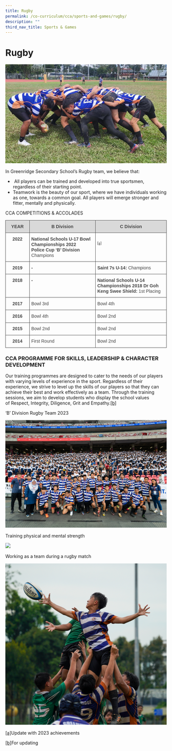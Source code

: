 ```yaml
---
title: Rugby
permalink: /co-curriculum/cca/sports-and-games/rugby/
description: ""
third_nav_title: Sports & Games
---
```

Rugby
=====

![](/images/RUGBY/rugby-1.jpeg)

In Greenridge Secondary School’s Rugby team, we believe that:

*   &nbsp;All players can be trained and developed into true sportsmen, regardless of their starting point.
*   Teamwork is the beauty of our sport, where we have individuals working as one, towards a common goal. All players will emerge stronger and fitter, mentally and physically.

CCA COMPETITIONS &amp; ACCOLADES

<table class="c0" style="border-spacing: 0px; border-collapse: collapse; margin-right: auto; font-family: &quot;Century Gothic&quot;; letter-spacing: normal; orphans: 2; text-transform: none; widows: 2; word-spacing: 0px; -webkit-text-stroke-width: 0px; text-decoration-thickness: initial; text-decoration-style: initial; text-decoration-color: initial;"><tbody><tr class="c18" style="height: 27.8pt;"><td class="c8" colspan="1" rowspan="1" style="padding: 8pt 4pt; border-style: solid; border-color: rgb(68, 68, 68); border-width: 1pt; vertical-align: top; background-color: rgb(217, 217, 217); width: 60pt;"><p class="c17" style="margin: 0px; color: rgb(0, 0, 0); font-size: 11pt; font-family: Arial; padding-top: 0pt; padding-bottom: 0pt; line-height: 1.15; orphans: 2; widows: 2; text-align: center;"><span class="c4" style="font-size: 10.5pt; color: rgb(69, 69, 69); font-weight: 700;">YEAR</span></p></td><td class="c1" colspan="1" rowspan="1" style="padding: 8pt 4pt; border-style: solid; border-color: rgb(68, 68, 68); border-width: 1pt; vertical-align: top; background-color: rgb(217, 217, 217); width: 194.2pt;"><p class="c17" style="margin: 0px; color: rgb(0, 0, 0); font-size: 11pt; font-family: Arial; padding-top: 0pt; padding-bottom: 0pt; line-height: 1.15; orphans: 2; widows: 2; text-align: center;"><span class="c4" style="font-size: 10.5pt; color: rgb(69, 69, 69); font-weight: 700;">B Division</span></p></td><td class="c5 c25" colspan="1" rowspan="1" style="padding: 8pt 4pt; border-style: solid; border-color: rgb(68, 68, 68); border-width: 1pt; vertical-align: top; width: 213.8pt; background-color: rgb(217, 217, 217);"><p class="c17" style="margin: 0px; color: rgb(0, 0, 0); font-size: 11pt; font-family: Arial; padding-top: 0pt; padding-bottom: 0pt; line-height: 1.15; orphans: 2; widows: 2; text-align: center;"><span class="c4" style="font-size: 10.5pt; color: rgb(69, 69, 69); font-weight: 700;">C Division</span></p></td></tr><tr class="c3" style="height: 62.2pt;"><td class="c11" colspan="1" rowspan="1" style="padding: 8pt 4pt; border-style: solid; border-color: rgb(68, 68, 68); border-width: 1pt; vertical-align: top; width: 60pt;"><p class="c17" style="margin: 0px; color: rgb(0, 0, 0); font-size: 11pt; font-family: Arial; padding-top: 0pt; padding-bottom: 0pt; line-height: 1.15; orphans: 2; widows: 2; text-align: center;"><span class="c4" style="font-size: 10.5pt; color: rgb(69, 69, 69); font-weight: 700;">2022</span></p></td><td class="c23" colspan="1" rowspan="1" style="padding: 8pt 4pt; border-style: solid; border-color: rgb(68, 68, 68); border-width: 1pt; vertical-align: top; width: 194.2pt;"><p class="c2" style="margin: 0px; color: rgb(0, 0, 0); font-size: 11pt; font-family: Arial; padding-top: 0pt; padding-bottom: 0pt; line-height: 1.15; orphans: 2; widows: 2; text-align: left;"><span class="c20 c4" style="text-decoration: none; vertical-align: baseline; font-family: Arial; font-style: normal; font-size: 10.5pt; color: rgb(69, 69, 69); font-weight: 700;">National Schools U-17 Bowl Championships 2022</span></p><p class="c2" style="margin: 0px; color: rgb(0, 0, 0); font-size: 11pt; font-family: Arial; padding-top: 0pt; padding-bottom: 0pt; line-height: 1.15; orphans: 2; widows: 2; text-align: left;"><span class="c4 c20" style="text-decoration: none; vertical-align: baseline; font-family: Arial; font-style: normal; font-size: 10.5pt; color: rgb(69, 69, 69); font-weight: 700;">Police Cup ‘B’ Division</span></p><p class="c2" style="margin: 0px; color: rgb(0, 0, 0); font-size: 11pt; font-family: Arial; padding-top: 0pt; padding-bottom: 0pt; line-height: 1.15; orphans: 2; widows: 2; text-align: left;"><span class="c9" style="color: rgb(69, 69, 69); font-size: 10.5pt;">Champions</span></p></td><td class="c5" colspan="1" rowspan="1" style="padding: 8pt 4pt; border-style: solid; border-color: rgb(68, 68, 68); border-width: 1pt; vertical-align: top; width: 213.8pt;"><p class="c2 c19" style="margin: 0px; color: rgb(0, 0, 0); font-size: 11pt; font-family: Arial; padding-top: 0pt; padding-bottom: 0pt; line-height: 1.15; orphans: 2; widows: 2; text-align: left; height: 11pt;"><span class="c10" style="color: rgb(72, 72, 72); font-weight: 400; text-decoration: none; vertical-align: baseline; font-size: 12pt; font-family: Arial; font-style: normal;"></span></p><sup><a href="#cmnt1" id="cmnt_ref1">[a]</a></sup></td></tr><tr class="c18" style="height: 27.8pt;"><td class="c11" colspan="1" rowspan="1" style="padding: 8pt 4pt; border-style: solid; border-color: rgb(68, 68, 68); border-width: 1pt; vertical-align: top; width: 60pt;"><p class="c17" style="margin: 0px; color: rgb(0, 0, 0); font-size: 11pt; font-family: Arial; padding-top: 0pt; padding-bottom: 0pt; line-height: 1.15; orphans: 2; widows: 2; text-align: center;"><span class="c4" style="font-size: 10.5pt; color: rgb(69, 69, 69); font-weight: 700;">2019</span></p></td><td class="c23" colspan="1" rowspan="1" style="padding: 8pt 4pt; border-style: solid; border-color: rgb(68, 68, 68); border-width: 1pt; vertical-align: top; width: 194.2pt;"><p class="c2" style="margin: 0px; color: rgb(0, 0, 0); font-size: 11pt; font-family: Arial; padding-top: 0pt; padding-bottom: 0pt; line-height: 1.15; orphans: 2; widows: 2; text-align: left;"><span class="c4" style="font-size: 10.5pt; color: rgb(69, 69, 69); font-weight: 700;">-</span></p></td><td class="c5" colspan="1" rowspan="1" style="padding: 8pt 4pt; border-style: solid; border-color: rgb(68, 68, 68); border-width: 1pt; vertical-align: top; width: 213.8pt;"><p class="c2" style="margin: 0px; color: rgb(0, 0, 0); font-size: 11pt; font-family: Arial; padding-top: 0pt; padding-bottom: 0pt; line-height: 1.15; orphans: 2; widows: 2; text-align: left;"><span class="c4" style="font-size: 10.5pt; color: rgb(69, 69, 69); font-weight: 700;">Saint 7s U-14:</span><span class="c9" style="color: rgb(69, 69, 69); font-size: 10.5pt;">&nbsp;Champions</span></p></td></tr><tr class="c7" style="height: 39pt;"><td class="c11" colspan="1" rowspan="1" style="padding: 8pt 4pt; border-style: solid; border-color: rgb(68, 68, 68); border-width: 1pt; vertical-align: top; width: 60pt;"><p class="c17" style="margin: 0px; color: rgb(0, 0, 0); font-size: 11pt; font-family: Arial; padding-top: 0pt; padding-bottom: 0pt; line-height: 1.15; orphans: 2; widows: 2; text-align: center;"><span class="c4" style="font-size: 10.5pt; color: rgb(69, 69, 69); font-weight: 700;">2018</span></p></td><td class="c23" colspan="1" rowspan="1" style="padding: 8pt 4pt; border-style: solid; border-color: rgb(68, 68, 68); border-width: 1pt; vertical-align: top; width: 194.2pt;"><p class="c2" style="margin: 0px; color: rgb(0, 0, 0); font-size: 11pt; font-family: Arial; padding-top: 0pt; padding-bottom: 0pt; line-height: 1.15; orphans: 2; widows: 2; text-align: left;"><span class="c4" style="font-size: 10.5pt; color: rgb(69, 69, 69); font-weight: 700;">-</span></p></td><td class="c5" colspan="1" rowspan="1" style="padding: 8pt 4pt; border-style: solid; border-color: rgb(68, 68, 68); border-width: 1pt; vertical-align: top; width: 213.8pt;"><p class="c2" style="margin: 0px; color: rgb(0, 0, 0); font-size: 11pt; font-family: Arial; padding-top: 0pt; padding-bottom: 0pt; line-height: 1.15; orphans: 2; widows: 2; text-align: left;"><span class="c4" style="font-size: 10.5pt; color: rgb(69, 69, 69); font-weight: 700;">National Schools U-14 Championships 2018 Dr Goh Keng Swee Shield:</span><span class="c9" style="color: rgb(69, 69, 69); font-size: 10.5pt;">&nbsp;1st Placing</span></p></td></tr><tr class="c18" style="height: 27.8pt;"><td class="c11" colspan="1" rowspan="1" style="padding: 8pt 4pt; border-style: solid; border-color: rgb(68, 68, 68); border-width: 1pt; vertical-align: top; width: 60pt;"><p class="c17" style="margin: 0px; color: rgb(0, 0, 0); font-size: 11pt; font-family: Arial; padding-top: 0pt; padding-bottom: 0pt; line-height: 1.15; orphans: 2; widows: 2; text-align: center;"><span class="c4" style="font-size: 10.5pt; color: rgb(69, 69, 69); font-weight: 700;">2017</span></p></td><td class="c23" colspan="1" rowspan="1" style="padding: 8pt 4pt; border-style: solid; border-color: rgb(68, 68, 68); border-width: 1pt; vertical-align: top; width: 194.2pt;"><p class="c2" style="margin: 0px; color: rgb(0, 0, 0); font-size: 11pt; font-family: Arial; padding-top: 0pt; padding-bottom: 0pt; line-height: 1.15; orphans: 2; widows: 2; text-align: left;"><span class="c9" style="color: rgb(69, 69, 69); font-size: 10.5pt;">Bowl 3rd</span></p></td><td class="c5" colspan="1" rowspan="1" style="padding: 8pt 4pt; border-style: solid; border-color: rgb(68, 68, 68); border-width: 1pt; vertical-align: top; width: 213.8pt;"><p class="c2" style="margin: 0px; color: rgb(0, 0, 0); font-size: 11pt; font-family: Arial; padding-top: 0pt; padding-bottom: 0pt; line-height: 1.15; orphans: 2; widows: 2; text-align: left;"><span class="c9" style="color: rgb(69, 69, 69); font-size: 10.5pt;">Bowl 4th</span></p></td></tr><tr class="c18" style="height: 27.8pt;"><td class="c11" colspan="1" rowspan="1" style="padding: 8pt 4pt; border-style: solid; border-color: rgb(68, 68, 68); border-width: 1pt; vertical-align: top; width: 60pt;"><p class="c17" style="margin: 0px; color: rgb(0, 0, 0); font-size: 11pt; font-family: Arial; padding-top: 0pt; padding-bottom: 0pt; line-height: 1.15; orphans: 2; widows: 2; text-align: center;"><span class="c4" style="font-size: 10.5pt; color: rgb(69, 69, 69); font-weight: 700;">2016</span></p></td><td class="c23" colspan="1" rowspan="1" style="padding: 8pt 4pt; border-style: solid; border-color: rgb(68, 68, 68); border-width: 1pt; vertical-align: top; width: 194.2pt;"><p class="c2" style="margin: 0px; color: rgb(0, 0, 0); font-size: 11pt; font-family: Arial; padding-top: 0pt; padding-bottom: 0pt; line-height: 1.15; orphans: 2; widows: 2; text-align: left;"><span class="c9" style="color: rgb(69, 69, 69); font-size: 10.5pt;">Bowl 4th</span></p></td><td class="c5" colspan="1" rowspan="1" style="padding: 8pt 4pt; border-style: solid; border-color: rgb(68, 68, 68); border-width: 1pt; vertical-align: top; width: 213.8pt;"><p class="c2" style="margin: 0px; color: rgb(0, 0, 0); font-size: 11pt; font-family: Arial; padding-top: 0pt; padding-bottom: 0pt; line-height: 1.15; orphans: 2; widows: 2; text-align: left;"><span class="c9" style="color: rgb(69, 69, 69); font-size: 10.5pt;">Bowl 2nd</span></p></td></tr><tr class="c18" style="height: 27.8pt;"><td class="c11" colspan="1" rowspan="1" style="padding: 8pt 4pt; border-style: solid; border-color: rgb(68, 68, 68); border-width: 1pt; vertical-align: top; width: 60pt;"><p class="c17" style="margin: 0px; color: rgb(0, 0, 0); font-size: 11pt; font-family: Arial; padding-top: 0pt; padding-bottom: 0pt; line-height: 1.15; orphans: 2; widows: 2; text-align: center;"><span class="c4" style="font-size: 10.5pt; color: rgb(69, 69, 69); font-weight: 700;">2015</span></p></td><td class="c23" colspan="1" rowspan="1" style="padding: 8pt 4pt; border-style: solid; border-color: rgb(68, 68, 68); border-width: 1pt; vertical-align: top; width: 194.2pt;"><p class="c2" style="margin: 0px; color: rgb(0, 0, 0); font-size: 11pt; font-family: Arial; padding-top: 0pt; padding-bottom: 0pt; line-height: 1.15; orphans: 2; widows: 2; text-align: left;"><span class="c9" style="color: rgb(69, 69, 69); font-size: 10.5pt;">Bowl 2nd</span></p></td><td class="c5" colspan="1" rowspan="1" style="padding: 8pt 4pt; border-style: solid; border-color: rgb(68, 68, 68); border-width: 1pt; vertical-align: top; width: 213.8pt;"><p class="c2" style="margin: 0px; color: rgb(0, 0, 0); font-size: 11pt; font-family: Arial; padding-top: 0pt; padding-bottom: 0pt; line-height: 1.15; orphans: 2; widows: 2; text-align: left;"><span class="c9" style="color: rgb(69, 69, 69); font-size: 10.5pt;">Bowl 2nd</span></p></td></tr><tr class="c18" style="height: 27.8pt;"><td class="c11" colspan="1" rowspan="1" style="padding: 8pt 4pt; border-style: solid; border-color: rgb(68, 68, 68); border-width: 1pt; vertical-align: top; width: 60pt;"><p class="c17" style="margin: 0px; color: rgb(0, 0, 0); font-size: 11pt; font-family: Arial; padding-top: 0pt; padding-bottom: 0pt; line-height: 1.15; orphans: 2; widows: 2; text-align: center;"><span class="c4" style="font-size: 10.5pt; color: rgb(69, 69, 69); font-weight: 700;">2014</span></p></td><td class="c23" colspan="1" rowspan="1" style="padding: 8pt 4pt; border-style: solid; border-color: rgb(68, 68, 68); border-width: 1pt; vertical-align: top; width: 194.2pt;"><p class="c2" style="margin: 0px; color: rgb(0, 0, 0); font-size: 11pt; font-family: Arial; padding-top: 0pt; padding-bottom: 0pt; line-height: 1.15; orphans: 2; widows: 2; text-align: left;"><span class="c9" style="color: rgb(69, 69, 69); font-size: 10.5pt;">First Round</span></p></td><td class="c5" colspan="1" rowspan="1" style="padding: 8pt 4pt; border-style: solid; border-color: rgb(68, 68, 68); border-width: 1pt; vertical-align: top; width: 213.8pt;"><p class="c2" style="margin: 0px; color: rgb(0, 0, 0); font-size: 11pt; font-family: Arial; padding-top: 0pt; padding-bottom: 0pt; line-height: 1.15; orphans: 2; widows: 2; text-align: left;"><span class="c9" style="color: rgb(69, 69, 69); font-size: 10.5pt;">Bowl 2nd</span></p></td></tr></tbody></table>

### CCA PROGRAMME FOR SKILLS, LEADERSHIP &amp; CHARACTER DEVELOPMENT

Our training programmes are designed to cater to the needs of our players with varying levels of experience in the sport. Regardless of their experience, we strive to level up the skills of our players so that they can achieve their best and work effectively as a team. Through the training sessions, we aim to develop students who display the school values of&nbsp;Respect, Integrity, Diligence, Grit and Empathy.[\[b\]](#cmnt2)

‘B’ Division Rugby Team 2023

![](/images/RUGBY/rugby-2p.png)

Training physical and mental strength

![](/images/RUGBY/rugby-3p.png)

Working as a team during a rugby match

![](/images/RUGBY/rugby-4p.png)

[\[a\]](#cmnt_ref1)Update with 2023 achievements

[\[b\]](#cmnt_ref2)For updating